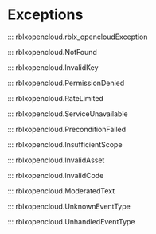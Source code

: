 # Exceptions

::: rblxopencloud.rblx_opencloudException

::: rblxopencloud.NotFound

::: rblxopencloud.InvalidKey

::: rblxopencloud.PermissionDenied

::: rblxopencloud.RateLimited

::: rblxopencloud.ServiceUnavailable

::: rblxopencloud.PreconditionFailed

::: rblxopencloud.InsufficientScope

::: rblxopencloud.InvalidAsset

::: rblxopencloud.InvalidCode

::: rblxopencloud.ModeratedText

::: rblxopencloud.UnknownEventType

::: rblxopencloud.UnhandledEventType